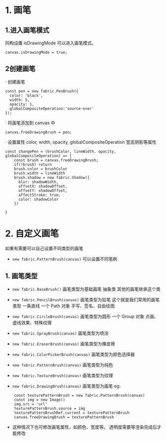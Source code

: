 # 1. 画笔

## 1.进入画笔模式

同构设置 isDrawingMode 可以进入画笔模式。
```tsx
canvas.isDrawingMode = true;

```

## 2创建画笔
· 创建画笔
```tsx
const pen = new fabric.PenBrush({
  color: 'black',
  width: 5,
  opacity: 1,
  globalCompositeOperation:'source-over'
});
```

· 将画笔添加到 canvas 中
```tsx
canvas.freeDrawingBrush = pen;
```

· 设置属性
color, width, opacity, globalCompositeOperation 宽高阴影等属性
```tsx
const changePen = (brushColor, lineWidth, opacity, globalCompositeOperation) => {
    const brush = canvas.freeDrawingBrush;
    if(!brush) return
    brush.color = brushColor
    brush.width = lineWidth
    brush.shadow = new fabric.Shadow({
      blur: shadowWidth,
      offsetX: shadowOffset,
      offsetY: shadowOffset,
      affectStroke: true,
      color: shadowColor
    })

}

```


# 2. 自定义画笔
如果有需要可以自己设置不同类型的画笔
-  `new fabric.PatternBrush(canvas)` 可以设置不同笔刷

## 1. 画笔类型
-   `new fabric.BaseBrush()` 画笔类型为基础画笔 抽象类 其他的画笔继承这个类
-  `new fabric.PencilBrush(canvas)` 画笔类型为铅笔
    这个就是我们常用的画笔类型 一条直线 一个 Path 对象 手写、签名、自由绘图

-  `new fabric.CircleBrush(canvas)` 画笔类型为圆形 一个 Group 对象 点画、虚线效果、特殊纹理

-  `new fabric.SprayBrush(canvas)` 画笔类型为喷涂
-  `new fabric.EraserBrush(canvas)` 画笔类型为橡皮擦

-  `new fabric.ColorPickerBrush(canvas)` 画笔类型为颜色选择器
-  `new fabric.PatternBrush(canvas)` 画笔类型为纯色
-  `new fabric.TextureBrush(canvas)` 画笔类型为纹理
-  `new fabric.DrawingBrush(canvas)` 画笔类型为画笔
eg:
```tsx
    const texturePatternBrush = new fabric.PatternBrush(canvas)
    const img = new Image()
    img.src = 'url'
    texturePatternBrush.source = img
    texturePatternBrushRef.current = texturePatternBrush
    canvas.freeDrawingBrush = texturePatternBrush
```
- 这种情况下也可修改画笔属性，如颜色、宽度等。 透明度需要等渲染完成后才能修改






